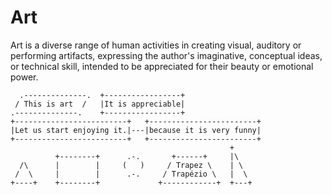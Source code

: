 <!--
author:   3M+L

email:    your@mail.org

version:  0.0.1

language: en

narrator: US English Female

-->

# Art

Art is a diverse range of human activities in creating visual, auditory or performing artifacts, expressing the author's imaginative, conceptual ideas, or technical skill, intended to be appreciated for their beauty or emotional power.

``````````````````````````````````````````````````
  .--------------.  +-----------------+
 / This is art  /   |It is appreciable|
.--------------.    +-----------------+
+-------------------------+   +------------------------+
|Let us start enjoying it.|---|because it is very funny|
+-------------------------+   +------------------------+
                                                 +
          +--------+      .-.       +------+     |\
  /\      |        |     (   )     / Trapez \    | \
 /  \     |        |      .-.     / Trapézio \   |  \
+----+    +--------+             +------------+  +---+
``````````````````````````````````````````````````

